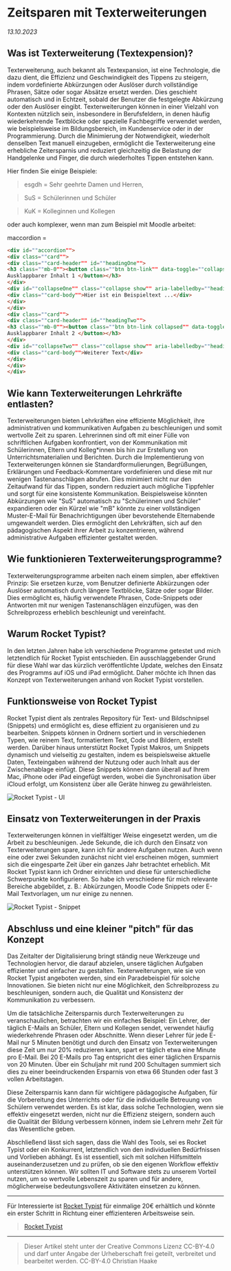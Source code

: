 # Zeitsparen mit Texterweiterungen  

_13.10.2023_

## Was ist Texterweiterung (Textexpension)?
Texterweiterung, auch bekannt als Textexpansion, ist eine Technologie, die dazu dient, die Effizienz und Geschwindigkeit des Tippens zu steigern, indem vordefinierte Abkürzungen oder Auslöser durch vollständige Phrasen, Sätze oder sogar Absätze ersetzt werden. Dies geschieht automatisch und in Echtzeit, sobald der Benutzer die festgelegte Abkürzung oder den Auslöser eingibt. Texterweiterungen können in einer Vielzahl von Kontexten nützlich sein, insbesondere in Berufsfeldern, in denen häufig wiederkehrende Textblöcke oder spezielle Fachbegriffe verwendet werden, wie beispielsweise im Bildungsbereich, im Kundenservice oder in der Programmierung. Durch die Minimierung der Notwendigkeit, wiederholt denselben Text manuell einzugeben, ermöglicht die Texterweiterung eine erhebliche Zeitersparnis und reduziert gleichzeitig die Belastung der Handgelenke und Finger, die durch wiederholtes Tippen entstehen kann.

Hier finden Sie einige Beispiele: 

> esgdh = Sehr geehrte Damen und Herren,

> SuS = Schülerinnen und Schüler

> KuK = Kolleginnen und Kollegen


oder auch komplexer, wenn man zum Beispiel mit Moodle arbeitet:

maccordion = 

```html
<div id=""accordion"">
<div class=""card"">
<div class=""card-header"" id=""headingOne"">
<h3 class=""mb-0""><button class=""btn btn-link"" data-toggle=""collapse"" datatarget=""#collapseOne"" aria-expanded=""true"" aria-controls=""collapseOne"">
Ausklappbarer Inhalt 1 </button></h3>
</div>
<div id=""collapseOne"" class=""collapse show"" aria-labelledby=""headingOne"" dataparent=""#accordion"">
<div class=""card-body"">Hier ist ein Beispieltext ...</div>
</div>
</div>
<div class=""card"">
<div class=""card-header"" id=""headingTwo"">
<h3 class=""mb-0""><button class=""btn btn-link collapsed"" data-toggle=""collapse"" datatarget=""#collapseTwo"" aria-expanded=""false"" aria-controls=""collapseTwo"">
Ausklappbarer Inhalt 2 </button></h3>
</div>
<div id=""collapseTwo"" class=""collapse show"" aria-labelledby=""headingTwo"" dataparent=""#accordion"">
<div class=""card-body"">Weiterer Text</div>
</div>
</div>
</div>
``````

## Wie kann Texterweiterungen Lehrkräfte entlasten?

Texterweiterungen bieten Lehrkräften eine effiziente Möglichkeit, ihre administrativen und kommunikativen Aufgaben zu beschleunigen und somit wertvolle Zeit zu sparen. Lehrerinnen sind oft mit einer Fülle von schriftlichen Aufgaben konfrontiert, von der Kommunikation mit Schülerinnen, Eltern und Kolleg*innen bis hin zur Erstellung von Unterrichtsmaterialien und Berichten. Durch die Implementierung von Texterweiterungen können sie Standardformulierungen, Begrüßungen, Erklärungen und Feedback-Kommentare vordefinieren und diese mit nur wenigen Tastenanschlägen abrufen. Dies minimiert nicht nur den Zeitaufwand für das Tippen, sondern reduziert auch mögliche Tippfehler und sorgt für eine konsistente Kommunikation. Beispielsweise könnten Abkürzungen wie "SuS" automatisch zu "Schülerinnen und Schüler" expandieren oder ein Kürzel wie "mB" könnte zu einer vollständigen Muster-E-Mail für Benachrichtigungen über bevorstehende Elternabende umgewandelt werden. Dies ermöglicht den Lehrkräften, sich auf den pädagogischen Aspekt ihrer Arbeit zu konzentrieren, während administrative Aufgaben effizienter gestaltet werden.

## Wie funktionieren Texterweiterungsprogramme?

Texterweiterungsprogramme arbeiten nach einem simplen, aber effektiven Prinzip: Sie ersetzen kurze, vom Benutzer definierte Abkürzungen oder Auslöser automatisch durch längere Textblöcke, Sätze oder sogar Bilder. Dies ermöglicht es, häufig verwendete Phrasen, Code-Snippets oder Antworten mit nur wenigen Tastenanschlägen einzufügen, was den Schreibprozess erheblich beschleunigt und vereinfacht.

## Warum Rocket Typist?

In den letzten Jahren habe ich verschiedene Programme getestet und mich letztendlich für Rocket Typist entschieden. Ein ausschlaggebender Grund für diese Wahl war das kürzlich veröffentlichte Update, welches den Einsatz des Programms auf iOS und iPad ermöglicht. Daher möchte ich Ihnen das Konzept von Texterweiterungen anhand von Rocket Typist vorstellen.

## Funktionsweise von Rocket Typist

Rocket Typist dient als zentrales Repository für Text- und Bildschnipsel (Snippets) und ermöglicht es, diese effizient zu organisieren und zu bearbeiten. Snippets können in Ordnern sortiert und in verschiedenen Typen, wie reinem Text, formatiertem Text, Code und Bildern, erstellt werden. Darüber hinaus unterstützt Rocket Typist Makros, um Snippets dynamisch und vielseitig zu gestalten, indem es beispielsweise aktuelle Daten, Texteingaben während der Nutzung oder auch Inhalt aus der Zwischenablage einfügt. Diese Snippets können dann überall auf Ihrem Mac, iPhone oder iPad eingefügt werden, wobei die Synchronisation über iCloud erfolgt, um Konsistenz über alle Geräte hinweg zu gewährleisten.

![Rocket Typist - UI](2023-10-13_RocketTypist-ui.png)

## Einsatz von Texterweiterungen in der Praxis

Texterweiterungen können in vielfältiger Weise eingesetzt werden, um die Arbeit zu beschleunigen. Jede Sekunde, die ich durch den Einsatz von Texterweiterungen spare, kann ich für andere Aufgaben nutzen. Auch wenn eine oder zwei Sekunden zunächst nicht viel erscheinen mögen, summiert sich die eingesparte Zeit über ein ganzes Jahr betrachtet erheblich. Mit Rocket Typist kann ich Ordner einrichten und diese für unterschiedliche Schwerpunkte konfigurieren. So habe ich verschiedene für mich relevante Bereiche abgebildet, z. B.: Abkürzungen, Moodle Code Snippets oder E-Mail Textvorlagen, um nur einige zu nennen.

![Rocket Typist - Snippet](2023-10-13_RocketTypist-Snippet.png)


## Abschluss und eine kleiner "pitch" für das Konzept

Das Zeitalter der Digitalisierung bringt ständig neue Werkzeuge und Technologien hervor, die darauf abzielen, unsere täglichen Aufgaben effizienter und einfacher zu gestalten. Texterweiterungen, wie sie von Rocket Typist angeboten werden, sind ein Paradebeispiel für solche Innovationen. Sie bieten nicht nur eine Möglichkeit, den Schreibprozess zu beschleunigen, sondern auch, die Qualität und Konsistenz der Kommunikation zu verbessern.

Um die tatsächliche Zeitersparnis durch Texterweiterungen zu veranschaulichen, betrachten wir ein einfaches Beispiel: Ein Lehrer, der täglich E-Mails an Schüler, Eltern und Kollegen sendet, verwendet häufig wiederkehrende Phrasen oder Abschnitte. Wenn dieser Lehrer für jede E-Mail nur 5 Minuten benötigt und durch den Einsatz von Texterweiterungen diese Zeit um nur 20% reduzieren kann, spart er täglich etwa eine Minute pro E-Mail. Bei 20 E-Mails pro Tag entspricht dies einer täglichen Ersparnis von 20 Minuten. Über ein Schuljahr mit rund 200 Schultagen summiert sich dies zu einer beeindruckenden Ersparnis von etwa 66 Stunden oder fast 3 vollen Arbeitstagen.

Diese Zeitersparnis kann dann für wichtigere pädagogische Aufgaben, für die Vorbereitung des Unterrichts oder für die individuelle Betreuung von Schülern verwendet werden. Es ist klar, dass solche Technologien, wenn sie effektiv eingesetzt werden, nicht nur die Effizienz steigern, sondern auch die Qualität der Bildung verbessern können, indem sie Lehrern mehr Zeit für das Wesentliche geben.

Abschließend lässt sich sagen, dass die Wahl des Tools, sei es Rocket Typist oder ein Konkurrent, letztendlich von den individuellen Bedürfnissen und Vorlieben abhängt. Es ist essentiell, sich mit solchen Hilfsmitteln auseinanderzusetzen und zu prüfen, ob sie den eigenen Workflow effektiv unterstützen können. Wir sollten IT und Software stets zu unserem Vorteil nutzen, um so wertvolle Lebenszeit zu sparen und für andere, möglicherweise bedeutungsvollere Aktivitäten einsetzen zu können.

---

Für Interessierte ist [Rocket Typist](https://www.witt-software.com/rockettypist/) für einmalige 20€ erhältlich und könnte ein erster Schritt in Richtung einer effizienteren Arbeitsweise sein.

> [Rocket Typist](https://www.witt-software.com/rockettypist/)

-----

> Dieser Artikel steht unter der Creative Commons Lizenz CC-BY-4.0 und darf unter Angabe der Urheberschaft frei geteilt, verbreitet und bearbeitet werden.
> CC-BY-4.0 Christian Haake
